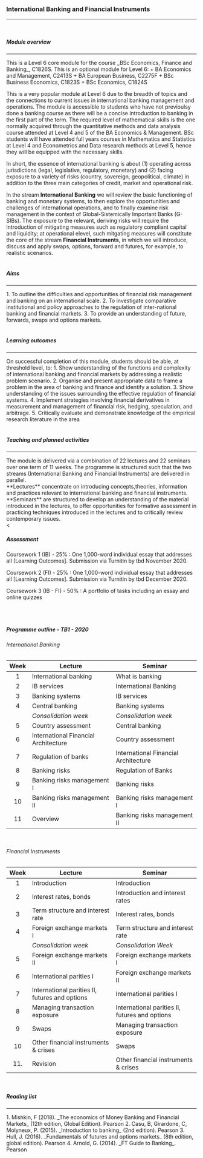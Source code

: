 <h3>International Banking and Financial Instruments</h3>
<hr />
<br>      
<h5>Module overview</h5>
<hr />
This is a Level 6 core module for the course _BSc Economics, Finance and Banking_, C1826S. This is an optional module for Level 6:
+ BA Economics and Management, C2413S
+ BA European Business, C2275F
+ BSc Business Economics, C1823S
+ BSc Economics, C1824S

This is a very popular module at Level 6 due to the breadth of topics and the connections to current issues in international banking management and operations. The module is accessible to students who have not previoulsy done a banking course as there will be a concise introduction to banking in the first part of the term. The required level of mathematical skills is the one normally acquired through the quantitative methods and data analysis course attended at Level 4 and 5 of the BA Economics & Management. BSc students will have attended full years courses in Mathematics and Statistics at Level 4 and Econometrics and Data research methods at Level 5, hence they will be equipped with the necessary skills.

In short, the essence of international banking is about (1) operating across jurisdictions (legal, legislative, regulatory, monetary) and (2) facing exposure to a variety of risks (country, sovereign, geopolitical, climate) in addition to the three main categories of credit, market and operational risk.

In the stream **International Banking** we will review the basic functioning of banking and monetary systems, to then explore the opportunities and challenges of international operations, and to finally examine risk management in the context of Global-Sistemically Important Banks (G-SIBs). The exposure to the relevant, deriving risks will require the introduction of mitigating measures such as regulatory compliant capital and liquidity; at operational elevel, such mitgating measures will constitute the core of the stream **Financial Instruments**, in which we will introduce, discuss and apply swaps, options, forward and futures, for example, to realistic scenarios.
<br><br>
<h5>Aims</h5>
<hr />
1. To outline the difficulties and opportunities of financial risk management and banking on an international scale.
2. To investigate comparative institutional and policy approaches to the regulation of inter-national banking and financial markets.
3. To provide an understanding of future, forwards, swaps and options markets.
<br><br>
<h5>Learning outcomes</h5>
<hr>
On successful completion of this module, students should be able, at threshold level, to:
1. Show understanding of the functions and complexity of international banking and financial markets by addressing a realistic problem scenario.
2. Organise and present appropriate data to frame a problem in the area of banking and finance and identify a solution.
3. Show understanding of the issues surrounding the effective regulation of financial systems.
4. Implement strategies involving financial derivatives in measurement and management of financial risk, hedging, speculation, and arbitrage.
5. Critically evaluate and demonstrate knowledge of the empirical research literature in the area
<br><br>
<h5>Teaching and planned activities</h5>
<hr>
The module is delivered via a combination of 22 lectures and 22 seminars over one term of 11 weeks. The programme is structured such that the two streams (International Banking and Financial Instruments) are delivered in parallel.<br>
**Lectures** concentrate on introducing concepts,theories, information and practices relevant to international banking and financial instruments.<br>
**Seminars** are structured to develop an understanding of the material introduced in the lectures, to offer opportunities for formative assessment in practicing techniques introduced in the lectures and to critically review contemporary issues.
<br><
<h5>Assessment</h5>

Coursework 1 (IB) - 25%
: One 1,000-word individual essay that addresses all [Learning Outcomes]. Submission via Turnitin by tbd November 2020.

Coursework 2 (FI) - 25%
: One 1,000-word individual essay that addresses all [Learning Outcomes]. Submission via Turnitin by tbd December 2020.

Coursework 3 (IB - FI) - 50%
: A portfolio of tasks including an essay and online quizzes


<br><br>
<h5>Programme outline - TB1 - 2020</h5>

<h6>International Banking</h6>

|  Week  | Lecture                              | Seminar                              |
|:------:|--------------------------------------|--------------------------------------|
| 1      | International banking                | What is banking                      |
| 2      | IB services                          | International Banking                |
| 3      | Banking systems                      | IB services                          |
| 4      | Central banking                      | Banking systems                      |
|        | _Consolidation week_                 | _Consolidation week_                 |
| 5      | Country assessment                   | Central banking                      |
| 6      | International Financial Architecture | Country assessment                   |
| 7      | Regulation of banks                  | International Financial Architecture |
| 8      | Banking risks                        | Regulation of Banks                  |
| 9      | Banking risks management I           | Banking risks                        |
| 10     | Banking risks management II          | Banking risks management I           |
| 11     | Overview                             | Banking risks management II          |

<br>
<h6>Financial Instruments</h6>

|  Week  | Lecture                                       | Seminar                                       |
|:------:|-----------------------------------------------|-----------------------------------------------|
| 1      | Introduction                                  | Introduction                                  |
| 2      | Interest rates, bonds                         | Introduction and interest rates               |
| 3      | Term structure and interest rate              | Interest rates, bonds                         |
| 4      | Foreign exchange markets I                    | Term structure and interest rate              |
|        | _Consolidation week_                          | _Consolidation Week_                          |
| 5      | Foreign exchange markets II                   | Foreign exchange markets I                    |
| 6      | International parities I                      | Foreign exchange markets II                   |
| 7      | International parities II, futures and options| International parities I                      |
| 8      | Managing transaction exposure                 | International parities II, futures and options|
| 9      | Swaps                                         | Managing transaction exposure                 |
| 10     | Other financial instruments & crises          | Swaps                                         |
| 11.    | Revision                                      | Other financial instruments & crises          |

<br>
<h5>Reading list</h5>
<hr>
1. Mishkin, F (2018). _The economics of Money Banking and Financial Markets_ (12th edition, Global Edition). Pearson
2. Casu, B, Girardone, C, Molyneux, P. (2015). _Introduction to banking_ (2nd edition). Pearson
3. Hull, J. (2016). _Fundamentals of futures and options markets_ (8th edition, global edition). Pearson
4. Arnold, G. (2014). _FT Guide to Banking_. Pearson
